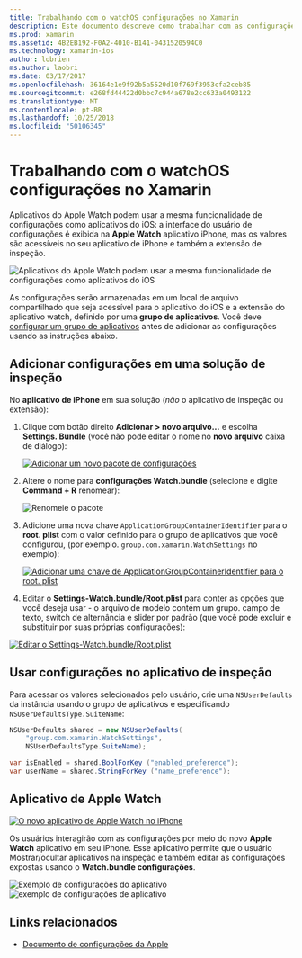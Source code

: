 ```yaml
---
title: Trabalhando com o watchOS configurações no Xamarin
description: Este documento descreve como trabalhar com as configurações de watchOS no Xamarin. Ele aborda as configurações adicionando a uma solução de aplicativo de inspeção, usando essas configurações no aplicativo e o aplicativo de Apple Watch no iPhone.
ms.prod: xamarin
ms.assetid: 4B2EB192-F0A2-4010-B141-0431520594C0
ms.technology: xamarin-ios
author: lobrien
ms.author: laobri
ms.date: 03/17/2017
ms.openlocfilehash: 36164e1e9f92b5a5520d10f769f3953cfa2ceb85
ms.sourcegitcommit: e268fd44422d0bbc7c944a678e2cc633a0493122
ms.translationtype: MT
ms.contentlocale: pt-BR
ms.lasthandoff: 10/25/2018
ms.locfileid: "50106345"
---
```

# <a name="working-with-watchos-settings-in-xamarin"></a>Trabalhando com o watchOS configurações no Xamarin

Aplicativos do Apple Watch podem usar a mesma funcionalidade de configurações como aplicativos do iOS: a interface do usuário de configurações é exibida na **Apple Watch** aplicativo iPhone, mas os valores são acessíveis no seu aplicativo de iPhone e também a extensão de inspeção.

![](settings-images/intro.png "Aplicativos do Apple Watch podem usar a mesma funcionalidade de configurações como aplicativos do iOS")

As configurações serão armazenadas em um local de arquivo compartilhado que seja acessível para o aplicativo do iOS e a extensão do aplicativo watch, definido por uma **grupo de aplicativos**. Você deve [configurar um grupo de aplicativos](~/ios/watchos/app-fundamentals/app-groups.md) antes de adicionar as configurações usando as instruções abaixo.

## <a name="add-settings-in-a-watch-solution"></a>Adicionar configurações em uma solução de inspeção

No **aplicativo de iPhone** em sua solução (*não* o aplicativo de inspeção ou extensão):

1. Clique com botão direito **Adicionar > novo arquivo...**  e escolha **Settings. Bundle** (você não pode editar o nome no **novo arquivo** caixa de diálogo):

   [![](settings-images/settings-add-sml.png "Adicionar um novo pacote de configurações")](settings-images/settings-add.png#lightbox)

2. Altere o nome para **configurações Watch.bundle** (selecione e digite **Command + R** renomear):

   ![](settings-images/settings-rename.png "Renomeie o pacote")

3. Adicione uma nova chave `ApplicationGroupContainerIdentifier` para o **root. plist** com o valor definido para o grupo de aplicativos que você configurou, (por exemplo. `group.com.xamarin.WatchSettings` no exemplo):

   [ ![](settings-images/settings-appgroup-sml.png "Adicionar uma chave de ApplicationGroupContainerIdentifier para o root. plist")](settings-images/settings-appgroup.png#lightbox)

4. Editar o **Settings-Watch.bundle/Root.plist** para conter as opções que você deseja usar - o arquivo de modelo contém um grupo.
  campo de texto, switch de alternância e slider por padrão (que você pode excluir e substituir por suas próprias configurações):

  [![](settings-images/rootplist-sml.png "Editar o Settings-Watch.bundle/Root.plist")](settings-images/rootplist.png#lightbox)


## <a name="use-settings-in-the-watch-app"></a>Usar configurações no aplicativo de inspeção

Para acessar os valores selecionados pelo usuário, crie uma `NSUserDefaults` da instância usando o grupo de aplicativos e especificando `NSUserDefaultsType.SuiteName`:

```csharp
NSUserDefaults shared = new NSUserDefaults(
    "group.com.xamarin.WatchSettings",
    NSUserDefaultsType.SuiteName);

var isEnabled = shared.BoolForKey ("enabled_preference");
var userName = shared.StringForKey ("name_preference");
```

## <a name="apple-watch-app"></a>Aplicativo de Apple Watch

[![](settings-images/settings-app-sml.png "O novo aplicativo de Apple Watch no iPhone")](settings-images/settings-app.png#lightbox)

Os usuários interagirão com as configurações por meio do novo **Apple Watch** aplicativo em seu iPhone. Esse aplicativo permite que o usuário Mostrar/ocultar aplicativos na inspeção e também editar as configurações expostas usando o **Watch.bundle configurações**.

![](settings-images/applewatch-1.png "Exemplo de configurações do aplicativo") ![](settings-images/applewatch-2.png "exemplo de configurações de aplicativo")



## <a name="related-links"></a>Links relacionados

- [Documento de configurações da Apple](https://developer.apple.com/library/prerelease/ios/documentation/General/Conceptual/WatchKitProgrammingGuide/Settings.html#//apple_ref/doc/uid/TP40014969-CH22-SW1)
